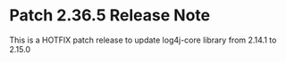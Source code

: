 # Patch 2.36.5 Release Note

This is a HOTFIX patch release to update log4j-core library from 2.14.1 to 2.15.0
